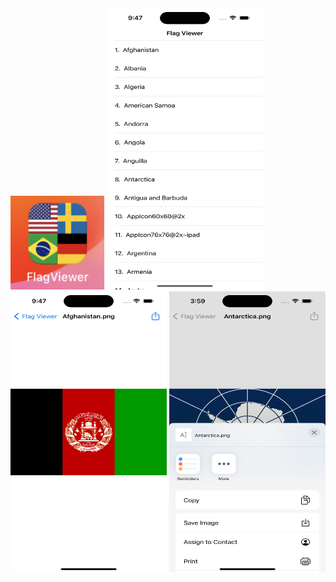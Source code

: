 

<img src="https://github.com/zeeshan2k2/FlagViewer/blob/main/app%20icon.jpeg" width="150" height="150">
 
<img src="https://github.com/zeeshan2k2/FlagViewer/blob/main/FlagViewer%20-%20First%20page.jpeg" width="250" height="450">
<img src="https://github.com/zeeshan2k2/FlagViewer/blob/main/FlagViewer%20-%20Second%20page.jpeg" width="250" height="450">
<img src="https://github.com/zeeshan2k2/FlagViewer/blob/main/FlagViewer%20-%20Share.png" width="250" height="450">
